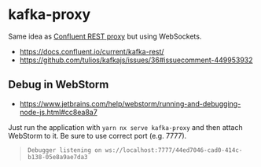 # kafka-proxy

Same idea as [Confluent REST proxy](https://docs.confluent.io/current/kafka-rest/) but using
WebSockets.

- https://docs.confluent.io/current/kafka-rest/
- https://github.com/tulios/kafkajs/issues/36#issuecomment-449953932

## Debug in WebStorm

- https://www.jetbrains.com/help/webstorm/running-and-debugging-node-js.html#cc8ea8a7

Just run the application with `yarn nx serve kafka-proxy` and then attach WebStorm to it. Be sure to
use correct port (e.g. 7777).

> `Debugger listening on ws://localhost:7777/44ed7046-cad0-414c-b138-05e8a9ae7da3`
